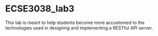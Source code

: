 # ECSE3038_lab3
This lab is meant to help students become more accustomed to the technologies used in designing and implementing a RESTful API server.
